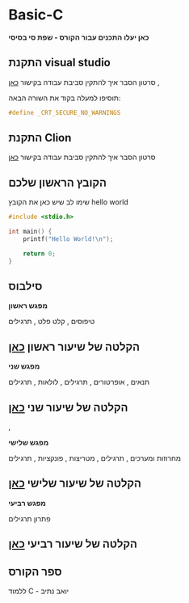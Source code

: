 # Basic-C
**כאן יעלו התכנים עבור הקורס - שפת סי בסיסי**

## התקנת visual studio
סרטון הסבר איך להתקין סביבת עבודה
בקישור [כאן](https://youtu.be/pakQGkmGDRE)
,

תוסיפו למעלה בקוד את השורה הבאה:
```c
#define _CRT_SECURE_NO_WARNINGS
```

## התקנת Clion
סרטון הסבר איך להתקין סביבת עבודה בקישור [כאן](https://youtu.be/AwklQn10C-8)

## הקובץ הראשון שלכם
שימו לב שיש כאן את הקובץ 
hello world
```c
#include <stdio.h>

int main() {
	printf("Hello World!\n");

	return 0;
}
```

## סילבוס
**מפגש ראשון**



טיפוסים
, קלט פלט
, תרגילים

## הקלטה של שיעור ראשון [כאן](https://youtu.be/NWu34ARHn_Y)
 

 
**מפגש שני**



תנאים
, אופרטורים
, תרגילים
, לולאות
, תרגילים
## הקלטה של שיעור שני [כאן](https://youtu.be/TEKb4rtz-Do)

, 

**מפגש שלישי**


מחרוזות ומערכים
, תרגילים
, מטריצות
, פונקציות
, תרגילים

## הקלטה של שיעור שלישי [כאן](https://youtu.be/IwARfDYmbbw)

**מפגש רביעי**



פתרון תרגילים

## הקלטה של שיעור רביעי [כאן](https://youtu.be/Ned5HUmEC6Q)


## ספר הקורס
ללמוד C - יואב נתיב
